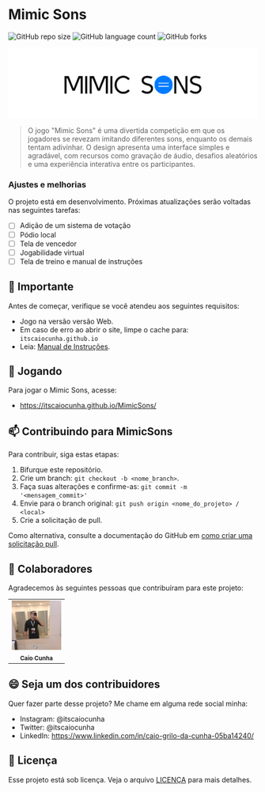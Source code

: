 # Mimic Sons

![GitHub repo size](https://img.shields.io/github/repo-size/itscaiocunha/mimicSons?style=for-the-badge)
![GitHub language count](https://img.shields.io/github/languages/count/itscaiocunha/mimicSons?style=for-the-badge)
![GitHub forks](https://img.shields.io/github/forks/itscaiocunha/mimicSons?style=for-the-badge)

<img src="assets/Logo_MimicSons.png" alt="Logo">

> O jogo "Mimic Sons" é uma divertida competição em que os jogadores se revezam imitando diferentes sons, enquanto os demais tentam adivinhar. O design apresenta uma interface simples e agradável, com recursos como gravação de áudio, desafios aleatórios e uma experiência interativa entre os participantes. 

### Ajustes e melhorias

O projeto está em desenvolvimento. Próximas atualizações serão voltadas nas seguintes tarefas:

- [ ] Adição de um sistema de votação
- [ ] Pódio local
- [ ] Tela de vencedor
- [ ] Jogabilidade virtual
- [ ] Tela de treino e manual de instruções

## 🚨 Importante

Antes de começar, verifique se você atendeu aos seguintes requisitos:

- Jogo na versão versão Web.
- Em caso de erro ao abrir o site, limpe o cache para: `itscaiocunha.github.io`
- Leia: [Manual de Instruções](MANUALINSTRUÇÕES.md).

## 🚀 Jogando

Para jogar o Mimic Sons, acesse:

- https://itscaiocunha.github.io/MimicSons/


## 📫 Contribuindo para MimicSons

Para contribuir, siga estas etapas:

1. Bifurque este repositório.
2. Crie um branch: `git checkout -b <nome_branch>`.
3. Faça suas alterações e confirme-as: `git commit -m '<mensagem_commit>'`
4. Envie para o branch original: `git push origin <nome_do_projeto> / <local>`
5. Crie a solicitação de pull.

Como alternativa, consulte a documentação do GitHub em [como criar uma solicitação pull](https://help.github.com/en/github/collaborating-with-issues-and-pull-requests/creating-a-pull-request).

## 🤝 Colaboradores

Agradecemos às seguintes pessoas que contribuíram para este projeto:

<table>
  <tr>
    <td align="center">
      <a href="https://github.com/itscaiocunha" title="Caio Cunha">
        <img src="assets/perfil.png" width="100px;" alt="Foto do Caio Cunha no GitHub"/><br>
        <sub>
          <b>Caio Cunha</b>
        </sub>
      </a>
    </td>
</table>

## 😄 Seja um dos contribuidores

Quer fazer parte desse projeto? Me chame em alguma rede social minha:
  - Instagram: @itscaiocunha
  - Twitter: @itscaiocunha
  - LinkedIn: https://www.linkedin.com/in/caio-grilo-da-cunha-05ba14240/

## 📝 Licença

Esse projeto está sob licença. Veja o arquivo [LICENÇA](LICENSE.md) para mais detalhes.
